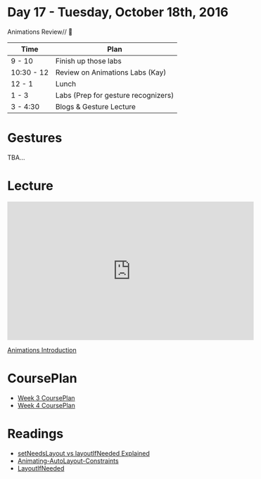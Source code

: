# Day 17 - Tuesday, October 18th, 2016

Animations Review// :blue_heart:


Time        |   Plan   |
----------------|-------
9 - 10       | Finish up those labs
10:30 - 12   | Review on Animations Labs (Kay)
12 - 1    | Lunch
1 - 3     | Labs (Prep for gesture recognizers)
3 - 4:30 | Blogs & Gesture Lecture



# Gestures

TBA...


# Lecture

<iframe width="560" height="315" src="https://www.youtube.com/embed/https://youtu.be/x8JQuZS80-E?rel=0&modestbranding=1" frameborder="0" allowfullscreen></iframe><p><a href="https://www.youtube.com/watch?v=https://youtu.be/x8JQuZS80-E">Animations Introduction</a></p>

# CoursePlan

* [Week 3 CoursePlan](https://github.com/learn-co-curriculum/ios-0916/blob/master/CoursePlan/week-4.md)
* [Week 4 CoursePlan](https://github.com/learn-co-curriculum/ios-0916/blob/master/CoursePlan/week-5.md)

# Readings
* [setNeedsLayout vs layoutIfNeeded Explained](http://www.iosinsight.com/setneedslayout-vs-layoutifneeded-explained/)
* [Animating-AutoLayout-Constraints](http://useyourloaf.com/blog/animating-autolayout-constraints/)
* [LayoutIfNeeded](https://developer.apple.com/reference/uikit/uiview/1622507-layoutifneeded#discussion)
